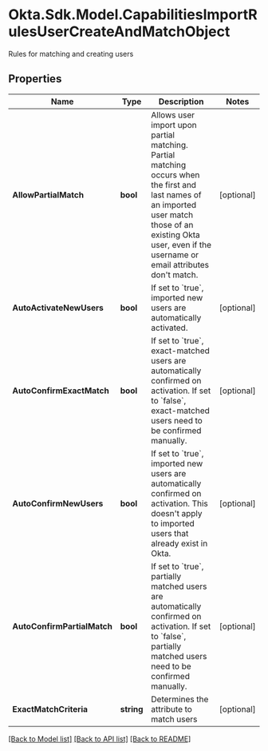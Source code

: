 # Okta.Sdk.Model.CapabilitiesImportRulesUserCreateAndMatchObject
Rules for matching and creating users

## Properties

Name | Type | Description | Notes
------------ | ------------- | ------------- | -------------
**AllowPartialMatch** | **bool** | Allows user import upon partial matching. Partial matching occurs when the first and last names of an imported user match those of an existing Okta user, even if the username or email attributes don&#39;t match. | [optional] 
**AutoActivateNewUsers** | **bool** | If set to &#x60;true&#x60;, imported new users are automatically activated. | [optional] 
**AutoConfirmExactMatch** | **bool** | If set to &#x60;true&#x60;, exact-matched users are automatically confirmed on activation. If set to &#x60;false&#x60;, exact-matched users need to be confirmed manually. | [optional] 
**AutoConfirmNewUsers** | **bool** | If set to &#x60;true&#x60;, imported new users are automatically confirmed on activation. This doesn&#39;t apply to imported users that already exist in Okta. | [optional] 
**AutoConfirmPartialMatch** | **bool** | If set to &#x60;true&#x60;, partially matched users are automatically confirmed on activation. If set to &#x60;false&#x60;, partially matched users need to be confirmed manually. | [optional] 
**ExactMatchCriteria** | **string** | Determines the attribute to match users | [optional] 

[[Back to Model list]](../README.md#documentation-for-models) [[Back to API list]](../README.md#documentation-for-api-endpoints) [[Back to README]](../README.md)

